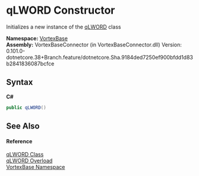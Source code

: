 # qLWORD Constructor 
 

Initializes a new instance of the <a href="T_VortexBase_qLWORD.md">qLWORD</a> class

**Namespace:**&nbsp;<a href="N_VortexBase.md">VortexBase</a><br />**Assembly:**&nbsp;VortexBaseConnector (in VortexBaseConnector.dll) Version: 0.101.0-dotnetcore.38+Branch.feature/dotnetcore.Sha.9184ded7250ef900bfdd1d83b2841836087bcfce

## Syntax

**C#**<br />
``` C#
public qLWORD()
```


## See Also


#### Reference
<a href="T_VortexBase_qLWORD.md">qLWORD Class</a><br /><a href="Overload_VortexBase_qLWORD__ctor.md">qLWORD Overload</a><br /><a href="N_VortexBase.md">VortexBase Namespace</a><br />